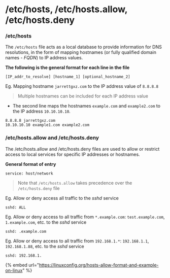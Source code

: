 # /etc/hosts, /etc/hosts.allow, /etc/hosts.deny

### /etc/hosts

The `/etc/hosts` file acts as a local database to provide information for DNS resolutions, in the form of mapping hostnames (or fully qualified domain names - _FQDN_) to IP address values.&#x20;

**The following is the general format for each line in the file**

```vim
[IP_addr_to_resolve] [hostname_1] [optional_hostname_2]
```

Eg. Mapping hostname `jarrettgxz.com` to the IP address value of `8.8.8.8`

> Multiple hostnames can be included for each IP address value&#x20;

* The second line maps the hostnames `example.com` and `example2.com` to the IP address `10.10.10.10`.

```vim
8.8.8.8 jarrettgxz.com
10.10.10.10 example1.com example2.com 
```



### /etc/hosts.allow and /etc/hosts.deny

The /etc/hosts.allow and /etc/hosts.deny files are used to allow or restrict access to local services for specific IP addresses or hostnames.&#x20;

**General format of entry**

```vim
service: host/network
```

> Note that `/etc/hosts.allow` takes precedence over the `/etc/hosts.deny` file

Eg. Allow or deny access all traffic to the _sshd_ service

```vim
sshd: ALL
```

Eg. Allow or deny access to all traffic from `*.example.com`: `test.example.com`, `1.example.com`, etc. to the _sshd_ service

```vim
sshd: .example.com 
```

Eg. Allow or deny access to all traffic from `192.168.1.*`: `192.168.1.1`, `192.168.1.88`, etc. to the _sshd_ service

```vim
sshd: 192.168.1. 
```

{% embed url="https://linuxconfig.org/hosts-allow-format-and-example-on-linux" %}

